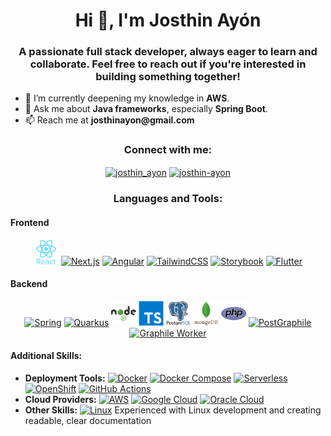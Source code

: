 <h1 align="center">Hi 👋, I'm Josthin Ayón</h1>
<h3 align="center">A passionate full stack developer, always eager to learn and collaborate. Feel free to reach out if you're interested in building something together!</h3>

<ul>
    <li>🌱 I’m currently deepening my knowledge in <b>AWS</b>.</li>
    <li>💬 Ask me about <b>Java frameworks</b>, especially <b>Spring Boot</b>.</li>
    <li>📫 Reach me at <b>josthinayon@gmail.com</b></li>
</ul>

<h3 align="center">Connect with me:</h3>
<p align="center">
    <a href="https://twitter.com/josthin_ayon" target="blank"><img align="center" src="https://raw.githubusercontent.com/rahuldkjain/github-profile-readme-generator/master/src/images/icons/Social/twitter.svg" alt="josthin_ayon" height="30" width="40" /></a>
    <a href="https://linkedin.com/in/josthin-ayon" target="blank"><img align="center" src="https://raw.githubusercontent.com/rahuldkjain/github-profile-readme-generator/master/src/images/icons/Social/linked-in-alt.svg" alt="josthin-ayon" height="30" width="40" /></a>
</p>

<h3 align="center">Languages and Tools:</h3>

<h4 align="left">Frontend</h4>
<p align="center">
    <a href="https://reactjs.org/" target="_blank" rel="noreferrer"><img src="https://raw.githubusercontent.com/devicons/devicon/master/icons/react/react-original-wordmark.svg" alt="React" width="40" height="40" /></a>
    <a href="https://nextjs.org/" target="_blank" rel="noreferrer"><img src="https://cdn.worldvectorlogo.com/logos/nextjs-2.svg" alt="Next.js" width="40" height="40" /></a>
    <a href="https://angular.io" target="_blank" rel="noreferrer"><img src="https://angular.io/assets/images/logos/angular/angular.svg" alt="Angular" width="40" height="40" /></a>
    <a href="https://tailwindcss.com/" target="_blank" rel="noreferrer"><img src="https://www.vectorlogo.zone/logos/tailwindcss/tailwindcss-icon.svg" alt="TailwindCSS" width="40" height="40" /></a>
    <a href="https://storybook.js.org/" target="_blank" rel="noreferrer"><img src="https://cdn.worldvectorlogo.com/logos/storybook-1.svg" alt="Storybook" width="40" height="40" /></a>
    <a href="https://flutter.dev/" target="_blank" rel="noreferrer"><img src="https://www.vectorlogo.zone/logos/flutterio/flutterio-icon.svg" alt="Flutter" width="40" height="40" /></a>
</p>

<h4 align="left">Backend</h4>
<p align="center">
    <a href="https://spring.io/" target="_blank" rel="noreferrer"><img src="https://www.vectorlogo.zone/logos/springio/springio-icon.svg" alt="Spring" width="40" height="40" /></a>
    <a href="https://quarkus.io/" target="_blank" rel="noreferrer"><img src="https://quarkus.io/assets/images/brand/quarkus_icon_1024px_default.png" alt="Quarkus" width="40" height="40" /></a>
    <a href="https://nodejs.org" target="_blank" rel="noreferrer"><img src="https://raw.githubusercontent.com/devicons/devicon/master/icons/nodejs/nodejs-original-wordmark.svg" alt="Node.js" width="40" height="40" /></a>
    <a href="https://typescriptlang.org" target="_blank" rel="noreferrer"><img src="https://raw.githubusercontent.com/devicons/devicon/master/icons/typescript/typescript-original.svg" alt="TypeScript" width="40" height="40" /></a>
    <a href="https://www.postgresql.org" target="_blank" rel="noreferrer"><img src="https://raw.githubusercontent.com/devicons/devicon/master/icons/postgresql/postgresql-original-wordmark.svg" alt="PostgreSQL" width="40" height="40" /></a>
    <a href="https://www.mongodb.com/" target="_blank" rel="noreferrer"><img src="https://raw.githubusercontent.com/devicons/devicon/master/icons/mongodb/mongodb-original-wordmark.svg" alt="MongoDB" width="40" height="40" /></a>
    <a href="https://www.php.net" target="_blank" rel="noreferrer"><img src="https://raw.githubusercontent.com/devicons/devicon/master/icons/php/php-original.svg" alt="PHP" width="40" height="40" /></a>
    <a href="https://www.postgraphile.org/" target="_blank" rel="noreferrer"><img src="https://www.graphile.org/images/postgraphile.optimized.svg" alt="PostGraphile" width="40" height="40" /></a>
    <a href="https://worker.graphile.org/" target="_blank" rel="noreferrer"><img src="https://worker.graphile.org/img/logo.optimized.svg" alt="Graphile Worker" width="40" height="40" /></a>
</p>

<h4 align="left">Additional Skills:</h4>
<ul>
    <li>
        <b>Deployment Tools:</b>
        <a href="https://www.docker.com/" target="_blank" rel="noreferrer"><img src="https://www.vectorlogo.zone/logos/docker/docker-icon.svg" alt="Docker" width="40" height="40" /></a>
        <a href="https://docs.docker.com/compose/" target="_blank" rel="noreferrer"><img src="https://www.vectorlogo.zone/logos/docker/docker-icon.svg" alt="Docker Compose" width="40" height="40" /></a>
        <a href="https://www.serverless.com/" target="_blank" rel="noreferrer"><img src="https://www.vectorlogo.zone/logos/serverless/serverless-icon.svg" alt="Serverless" width="40" height="40" /></a>
        <a href="https://www.openshift.com/" target="_blank" rel="noreferrer"><img src="https://www.vectorlogo.zone/logos/openshift/openshift-icon.svg" alt="OpenShift" width="40" height="40" /></a>
        <a href="https://github.com/features/actions" target="_blank" rel="noreferrer"><img src="https://www.vectorlogo.zone/logos/github/github-icon.svg" alt="GitHub Actions" width="40" height="40" /></a>
    </li>
    <li>
        <b>Cloud Providers:</b>
        <a href="https://aws.amazon.com/" target="_blank" rel="noreferrer"><img src="https://www.vectorlogo.zone/logos/amazon_aws/amazon_aws-icon.svg" alt="AWS" width="40" height="40" /></a>
        <a href="https://cloud.google.com/" target="_blank" rel="noreferrer"><img src="https://www.vectorlogo.zone/logos/google_cloud/google_cloud-icon.svg" alt="Google Cloud" width="40" height="40" /></a>
        <a href="https://www.oracle.com/cloud/" target="_blank" rel="noreferrer"><img src="https://www.vectorlogo.zone/logos/oracle/oracle-icon.svg" alt="Oracle Cloud" width="40" height="40" /></a>
    </li>
    <li>
        <b>Other Skills:</b>
        <a href="https://www.linux.org/" target="_blank" rel="noreferrer"><img src="https://upload.wikimedia.org/wikipedia/commons/thumb/3/35/Tux.svg/1024px-Tux.svg.png" alt="Linux" width="40" height="40" /></a> Experienced with Linux development and creating readable, clear documentation
    </li>
</ul>
